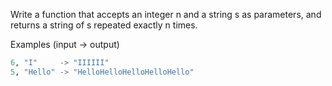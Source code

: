 Write a function that accepts an integer n and a string s as parameters, and returns a string of s repeated exactly n times.

Examples (input -> output)

```python
6, "I"     -> "IIIIII"
5, "Hello" -> "HelloHelloHelloHelloHello"
```
